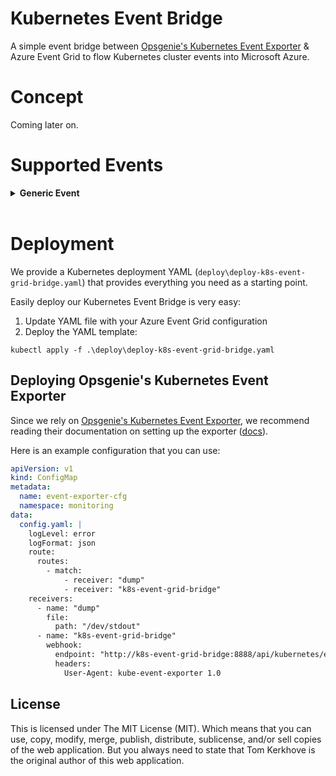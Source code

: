 # Kubernetes Event Bridge

A simple event bridge between [Opsgenie's Kubernetes Event Exporter](https://github.com/opsgenie/kubernetes-event-exporter) & Azure Event Grid to flow Kubernetes cluster events into Microsoft Azure.

# Concept

Coming later on.

# Supported Events

<details>
<summary><b>Generic Event</b></summary>

```json
{
    "metadata": {
        "name": "k8s-event-bridge-workload.1656cffa3223676d",
        "namespace": "monitoring",
        "selfLink": "/api/v1/namespaces/monitoring/events/k8s-event-bridge-workload.1656cffa3223676d",
        "uid": "f5b5c92f-86c3-454f-a269-287dc1c46e62",
        "resourceVersion": "68019",
        "creationTimestamp": "2021-01-03T19:36:30Z",
        "managedFields": [{
                "manager": "kube-controller-manager",
                "operation": "Update",
                "apiVersion": "v1",
                "time": "2021-01-03T19:36:30Z"
            }
        ]
    },
    "reason": "ScalingReplicaSet",
    "message": "Scaled up replica set k8s-event-bridge-workload-76888d9cc9 to 1",
    "source": {
        "component": "deployment-controller"
    },
    "firstTimestamp": "2021-01-03T19:36:30Z",
    "lastTimestamp": "2021-01-03T19:36:30Z",
    "count": 1,
    "type": "Normal",
    "reportingComponent": "",
    "reportingInstance": "",
    "involvedObject": {
        "kind": "Deployment",
        "namespace": "monitoring",
        "name": "k8s-event-bridge-workload",
        "uid": "4f3b68fc-126f-4df3-8961-c70d4d18f045",
        "apiVersion": "apps/v1",
        "resourceVersion": "68017",
        "labels": {
            "app": "k8s-event-bridge"
        }
    }
}
```
</details>

<br />

# Deployment

We provide a Kubernetes deployment YAML (`deploy\deploy-k8s-event-grid-bridge.yaml`) that provides everything you need as a starting point.

Easily deploy our Kubernetes Event Bridge is very easy:

1. Update YAML file with your Azure Event Grid configuration
2. Deploy the YAML template:

```cli
kubectl apply -f .\deploy\deploy-k8s-event-grid-bridge.yaml
```

## Deploying Opsgenie's Kubernetes Event Exporter

Since we rely on [Opsgenie's Kubernetes Event Exporter](https://github.com/opsgenie/kubernetes-event-exporter), we recommend reading their documentation on setting up the exporter ([docs](https://github.com/opsgenie/kubernetes-event-exporter#deployment)).

Here is an example configuration that you can use:

```yaml
apiVersion: v1
kind: ConfigMap
metadata:
  name: event-exporter-cfg
  namespace: monitoring
data:
  config.yaml: |
    logLevel: error
    logFormat: json
    route:
      routes:
        - match:
            - receiver: "dump"
            - receiver: "k8s-event-grid-bridge"
    receivers:
      - name: "dump"
        file:
          path: "/dev/stdout"
      - name: "k8s-event-grid-bridge"
        webhook:
          endpoint: "http://k8s-event-grid-bridge:8888/api/kubernetes/events/forward"
          headers:
            User-Agent: kube-event-exporter 1.0
```

## License

This is licensed under The MIT License (MIT). Which means that you can use, copy, modify, merge, publish, distribute, sublicense, and/or sell copies of the web application. But you always need to state that Tom Kerkhove is the original author of this web application.